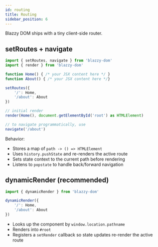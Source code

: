 ```yaml
---
id: routing
title: Routing
sidebar_position: 6
---
```


Blazzy DOM ships with a tiny client-side router.

## setRoutes + navigate

```ts
import { setRoutes, navigate } from 'blazzy-dom'
import { render } from 'blazzy-dom'

function Home() { /* your JSX content here */ }
function About() { /* your JSX content here */}

setRoutes({
    '/': Home,
    '/about': About
})

// initial render
render(Home(), document.getElementById('root') as HTMLElement)

// to navigate programmatically, use
navigate('/about')
```

Behavior:

- Stores a map of `path -> () => HTMLElement`
- Uses `history.pushState` and re-renders the active route
- Sets state context to the current path before rendering
- Listens to `popstate` to handle back/forward navigation

## dynamicRender (recommended)

```ts
import { dynamicRender } from 'blazzy-dom'

dynamicRender({
    '/': Home,
    '/about': About
})
```

- Looks up the component by `window.location.pathname`
- Renders into `#root`
- Registers a `setRender` callback so state updates re-render the active route